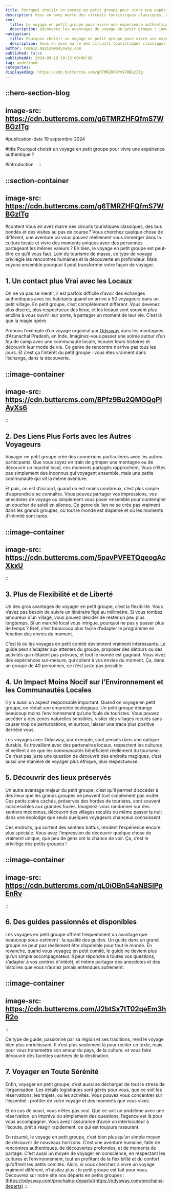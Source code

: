 ```yaml
---
title: Pourquoi choisir un voyage en petit groupe pour vivre une expérience authentique ?
description: Vous en avez marre des circuits touristiques classiques, des bus bondés et des visites au pas de course ? Vous cherchez quelque chose de différent, une aventure où vous pouvez réellement vous immerger dans la culture locale et vivre des moments uniques avec des personnes partageant les mêmes valeurs ? ...
seo:
  title: Le voyage en petit groupe pour vivre une expérience authentique ?
  description: Découvrez les avantages du voyage en petit groupe : immersion, flexibilité, rencontres et impact positif sur l’environnement. Une expérience plus humaine et responsable !
navigation:
  title: Pourquoi choisir un voyage en petit groupe pour vivre une expérience authentique ?
  description: Vous en avez marre des circuits touristiques classiques, des bus bondés et des visites au pas de course ? Vous cherchez quelque chose de différent, une aventure où vous pouvez réellement vous immerger dans la culture locale et vivre des moments uniques avec des personnes partageant les mêmes valeurs ? ...
author: romain.masina@odysway.com
published: false
publishedAt: 2024-09-19 10:25:00+00:00
tag: undefined
categories: 
displayedImg: https://cdn.buttercms.com/g6TMRZHFQfmS7WBGzITg
---
```


::hero-section-blog
---
image-src: https://cdn.buttercms.com/g6TMRZHFQfmS7WBGzITg
---
#publication-date
19 septembre 2024

#title
Pourquoi choisir un voyage en petit groupe pour vivre une expérience authentique ?

#introduction
  
::

::section-container
---
image-src: https://cdn.buttercms.com/g6TMRZHFQfmS7WBGzITg
---
#content
Vous en avez marre des circuits touristiques classiques, des bus bondés et des visites au pas de course ? Vous cherchez quelque chose de différent, une aventure où vous pouvez réellement vous immerger dans la culture locale et vivre des moments uniques avec des personnes partageant les mêmes valeurs ? Eh bien, le voyage en petit groupe est peut-être ce qu’il vous faut. Loin du tourisme de masse, ce type de voyage privilégie les rencontres humaines et la découverte en profondeur. Mais voyons ensemble pourquoi il peut transformer votre façon de voyager.

## **1\. Un contact plus Vrai avec les Locaux**

On ne va pas se mentir, il est parfois difficile d’avoir des échanges authentiques avec les habitants quand on arrive à 50 voyageurs dans un petit village. En petit groupe, c’est complètement différent. Vous devenez plus discret, plus respectueux des lieux, et les locaux sont souvent plus enclins à vous ouvrir leur porte, à partager un moment de leur vie. C’est là que la magie opère.

Prenons l’exemple d’un voyage organisé par [Odysway](https://odysway.com/voyages/inde-arunachal-pradesh) dans les montagnes d’Arunachal Pradesh, en Inde. Imaginez-vous passer une soirée autour d’un feu de camp avec une communauté locale, écouter leurs histoires et découvrir leur mode de vie. Ce genre de rencontre n’arrive pas tous les jours. Et c’est ça l’intérêt du petit groupe : vous êtes vraiment dans l’échange, dans la découverte.

::image-container
---
image-src: https://cdn.buttercms.com/BPfz9Bu2QMGQqPIAyXs6
---
::

## **2\. Des Liens Plus Forts avec les Autres Voyageurs**

Voyager en petit groupe crée des connexions particulières avec les autres participants. Que vous soyez en train de grimper une montagne ou de découvrir un marché local, ces moments partagés rapprochent. Vous n’êtes pas simplement des inconnus qui voyagent ensemble, mais une petite communauté qui vit la même aventure.

Et puis, on est d’accord, quand on est moins nombreux, c’est plus simple d’apprendre à se connaître. Vous pouvez partager vos impressions, vos anecdotes de voyage ou simplement vous poser ensemble pour contempler un coucher de soleil en silence. Ce genre de lien ne se crée pas vraiment dans les grands groupes, où tout le monde est dispersé et où les moments d’intimité sont rares.

::image-container
---
image-src: https://cdn.buttercms.com/5pavPVFETQqeogAcXkxU
---
::

## **3\. Plus de Flexibilité et de Liberté**

Un des gros avantages de voyager en petit groupe, c’est la flexibilité. Vous n’avez pas besoin de suivre un itinéraire figé au millimètre. Si vous tombez amoureux d’un village, vous pouvez décider de rester un peu plus longtemps. Si un marché local vous intrigue, pourquoi ne pas y passer plus de temps ? Bref, c’est beaucoup plus facile d’adapter le programme en fonction des envies du moment.

C’est là où les voyages en petit comité deviennent vraiment intéressants. Le guide peut s’adapter aux attentes du groupe, proposer des détours ou des activités qui n’étaient pas prévues, et tout le monde est gagnant. Vous vivez des expériences sur-mesure, qui collent à vos envies du moment. Ça, dans un groupe de 40 personnes, ce n’est juste pas possible.

## **4\. Un Impact Moins Nocif sur l’Environnement et les Communautés Locales**

Il y a aussi un aspect responsable important. Quand on voyage en petit groupe, on réduit son empreinte écologique. Un petit groupe dérange beaucoup moins l’environnement qu’une foule de touristes. Vous pouvez accéder à des zones naturelles sensibles, visiter des villages reculés sans causer trop de perturbations, et surtout, laisser une trace plus positive derrière vous.

Les voyages avec Odysway, par exemple, sont pensés dans une optique durable. Ils travaillent avec des partenaires locaux, respectent les cultures et veillent à ce que les communautés bénéficient réellement du tourisme. Ce n’est pas juste une question de découvrir des endroits magiques, c’est aussi une manière de voyager plus éthique, plus respectueuse.

## **5\. Découvrir des lieux préservés**

Un autre avantage majeur du petit groupe, c’est qu’il permet d’accéder à des lieux que les grands groupes ne peuvent tout simplement pas visiter. Ces petits coins cachés, préservés des hordes de touristes, sont souvent inaccessibles aux grandes foules. Imaginez-vous randonner sur des sentiers méconnus, découvrir des villages reculés ou même passer la nuit dans une écolodge que seuls quelques voyageurs chanceux connaissent.

Ces endroits, qui sortent des sentiers battus, rendent l’expérience encore plus spéciale. Vous avez l’impression de découvrir quelque chose de vraiment unique, que peu de gens ont la chance de voir. Ça, c’est le privilège des petits groupes !

::image-container
---
image-src: https://cdn.buttercms.com/qL0iOBnS4aNBSlPpEnRv
---
::

## **6\. Des guides passionnés et disponibles**

Les voyages en petit groupe offrent fréquemment un avantage que beaucoup sous-estiment : la qualité des guides. Un guide dans un grand groupe ne peut pas réellement être disponible pour tout le monde. En revanche, quand vous voyagez en petit comité, le guide ne devient plus qu’un simple accompagnateur. Il peut répondre à toutes vos questions, s’adapter à vos centres d’intérêt, et même partager des anecdotes et des histoires que vous n’auriez jamais entendues autrement.

::image-container
---
image-src: https://cdn.buttercms.com/J2btSx7tT02qeEm3hR2o
---
::

Ce type de guide, passionné par sa région et ses traditions, rend le voyage bien plus enrichissant. Il n’est plus seulement là pour réciter un texte, mais pour vous transmettre son amour du pays, de la culture, et vous faire découvrir des facettes cachées de la destination.

## **7\. Voyager en Toute Sérénité**

Enfin, voyager en petit groupe, c’est aussi se décharger de tout le stress de l’organisation. Les détails logistiques sont gérés pour vous, que ce soit les réservations, les trajets, ou les activités. Vous pouvez vous concentrer sur l’essentiel : profiter de votre voyage et des moments que vous vivez.

Et en cas de souci, vous n’êtes pas seul. Que ce soit un problème avec une réservation, un imprévu ou simplement des questions, l’agence est là pour vous accompagner. Vous avez l’assurance d’avoir un interlocuteur à l’écoute, prêt à réagir rapidement, ce qui est toujours rassurant.

En résumé, le voyage en petit groupe, c’est bien plus qu’un simple moyen de découvrir de nouveaux horizons. C’est une aventure humaine, faite de rencontres authentiques, de découvertes profondes, et de moments de partage. C’est aussi un moyen de voyager en conscience, en respectant les cultures et l’environnement, tout en profitant de la flexibilité et du confort qu’offrent les petits comités. Alors, si vous cherchez à vivre un voyage vraiment différent, n’hésitez plus : le petit groupe est fait pour vous. Découvrez sur notre site nos départs en petits groupes : [https://odysway.com/prochains-departs](https://odysway.com/prochains-departs)
::
